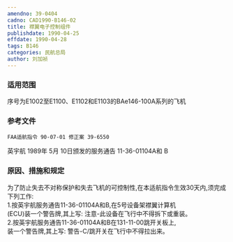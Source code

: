 ```yaml
---
amendno: 39-0404  
cadno: CAD1990-B146-02  
title: 襟翼电子控制组件  
publishdate: 1990-04-25  
effdate: 1990-04-28  
tags: B146  
categories: 民航总局  
author: 刘加祯  
---
```

  
### 适用范围  
序号为E1002至E1100、E1102和E1103的BAe146-100A系列的飞机  
  
<!--more-->  
### 参考文件  
    FAA适航指令 90-07-01 修正案 39-6550  
英宇航 1989年 5月 10日颁发的服务通告 11-36-01104A和 B  
  
### 原因、措施和规定  
为了防止失去不对称保护和失去飞机的可控制性,在本适航指令生效30天内,须完成下列工作:  
    1.按英宇航服务通告11-36-01104A和B,在5号设备架襟翼计算机  
(ECU)装一个警告牌,其上写:       注意-此设备在飞行中不得拆下或重装。  
    2.按英宇航服务通告11-36-01104A和B在131-11-00跳开关板上,  
装一个警告牌,其上写:       警告-C/跳开关在飞行中不得拉出来。  
